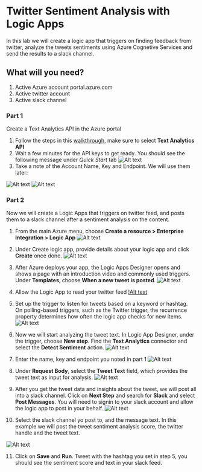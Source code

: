 # Twitter Sentiment Analysis with Logic Apps

In this lab we will create a logic app that triggers on finding feedback from twitter, analyze the tweets sentiments using Azure Cognetive Services and send the results to a slack channel.

## What will you need?
1. Active Azure account portal.azure.com
2. Active twitter account
3. Active slack channel

### Part 1
Create a Text Analytics API in the Azure portal
1. Follow the steps in this [walkthrough](https://docs.microsoft.com/en-us/azure/cognitive-services/cognitive-services-apis-create-account), make sure to select **Text Analytics API**
2. Wait a few minutes for the API keys to get ready. You should see the following message under *Quick Start* tab
![Alt text](./media/keyReady.jpg?raw=true)
3. Take a note of the Account Name, Key and Endpoint. We will use them later:

![Alt text](./media/cognitiveKey.jpg?raw=true)
![Alt text](./media/endpoint.jpg?raw=true)

### Part 2
Now we will create a Logic Apps that triggers on twitter feed, and posts them to a slack channel after a sentiment analysis on the content.

1. From the main Azure menu, choose **Create a resource > Enterprise Integration > Logic App**
![Alt text](./media/create-logic-app.jpg?raw=true)

2. Under Create logic app, provide details about your logic app and click **Create** once done.
![Alt text](./media/create-logic-app-settings.jpg?raw=true)

3. After Azure deploys your app, the Logic Apps Designer opens and shows a page with an introduction video and commonly used triggers. Under **Templates**, choose **When a new tweet is posted**.
![Alt text](./media/choose-logic-app-template.jpg?raw=true)

4. Allow the Logic App to read your twitter feed
[!Alt text](./media/twitter_signin.jpg?raw=true)

5. Set up the trigger to listen for tweets based on a keyword or hashtag. On polling-based triggers, such as the Twitter trigger, the recurrence property determines how often the logic app checks for new items.
![Alt text](./media/twitter.jpg?raw=true)

6. Now we will start analyzing the tweet text. In Logic App Designer, under the trigger, choose **New step**. Find the **Text Analytics** connector and select the **Detect Sentiment** action.
![Alt text](./media/create-text-sentiment-step.JPG?raw=true)

7. Enter the name, key and endpoint you noted in part 1
![Alt text](./media/cognitiveservice-key-setting.JPG?raw=true)

8. Under **Request Body**, select the **Tweet Text** field, which provides the tweet text as input for analysis.
![Alt text](./media/detect-sentiment.JPG?raw=true)

9. After you get the tweet data and insights about the tweet, we will post all into a slack channel. Click on **Next Step** and search for **Slack** and select **Post Messages**. 
You will need to signin to your slack account and allow the logic app to post in your behalf.
![Alt text](./media/slack-signin.JPG?raw=true)

10. Select the slack channel yo post to, and the message text. In this example we will post the tweet sentiment analysis score, the twitter handle and the tweet text.

![Alt text](./media/slack-step.JPG?raw=true)

11. Click on **Save** and **Run**. Tweet with the hashtag you set in step 5, you should see the sentiment score and text in your slack feed.